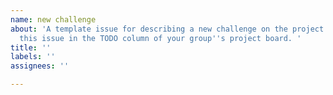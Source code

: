 ```yaml
---
name: new challenge
about: 'A template issue for describing a new challenge on the project board. Place
  this issue in the TODO column of your group''s project board. '
title: ''
labels: ''
assignees: ''

---
```


<!--
  Make your issue easy to find:

  - project board: place it in the TODO column of the project board
  - labels: anything that will make this easier to filter
-->

<!-- 
  Describe the challenge's _behavior_ so someone can start solving it without asking for clarification.
  Do not describe a _strategy_ or an _implementation_!  
  Others are free to solve the behavior however they like.
-->

<!-- include any helpful links or resources for solving this challenge -->
